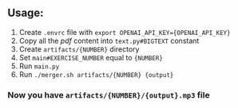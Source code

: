 ## Usage:
1) Create `.envrc` file with `export OPENAI_API_KEY={OPENAI_API_KEY}`
2) Copy all the _pdf_ content into `text.py#BIGTEXT` constant
3) Create `artifacts/{NUMBER}` directory
4) Set `main#EXERCISE_NUMBER` equal to `{NUMBER}`
5) Run `main.py`
6) Run `./merger.sh artifacts/{NUMBER} {output}`

### Now you have `artifacts/{NUMBER}/{output}.mp3` file
